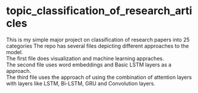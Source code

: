 # topic_classification_of_research_articles
This is my simple major project on classification of research papers into 25 categories
The repo has several files depicting different approaches to the model.<br>
The first file does visualization and machine learning appraches. <br>
The second file uses word embeddings and Basic LSTM layers as a approach. <br>
The third file uses the approach of using the combination of attention layers with layers like LSTM, Bi-LSTM, GRU and Convolution layers. 
